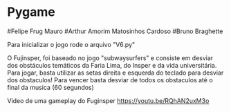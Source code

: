 # Pygame

#Felipe Frug Mauro
#Arthur Amorim Matosinhos Cardoso
#Bruno Braghette

Para inicializar o jogo rode o arquivo "V6.py"

O Fujinsper, foi baseado no jogo "subwaysurfers" e consiste em desviar dos obstáculos temáticos da Faria Lima, do Insper e da vida universitária. Para jogar, basta utilizar as setas direita e esquerda do teclado para desviar dos obstaculos! 
Para vencer basta desviar de todos os obstaculos até o final da musica (60 segundos)

Video de uma gameplay do Fuginsper https://youtu.be/RQhAN2uxM3o
